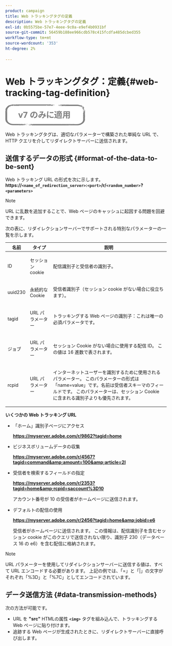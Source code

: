```yaml
---
product: campaign
title: Web トラッキングタグの定義
description: Web トラッキングタグの定義
exl-id: 0b5575be-57e7-4eee-9c0a-e9ef4b0931bf
source-git-commit: 56459b188ee966cdb578c415fcdfa485dcbed355
workflow-type: tm+mt
source-wordcount: '353'
ht-degree: 2%

---
```


# Web トラッキングタグ：定義{#web-tracking-tag-definition}

![](../../assets/v7-only.svg)

Web トラッキングタグは、適切なパラメーターで構築された単純な URL で、HTTP クエリを介してリダイレクトサーバーに送信されます。

## 送信するデータの形式 {#format-of-the-data-to-be-sent}

Web トラッキング URL の形式を次に示します。 **https://`<name_of_redirection_server>`:`<port>`/r/`<random_number>`?`<parameters>`**

>[!NOTE]
>
>URL に乱数を追加することで、Web ページのキャッシュに起因する問題を回避できます。

次の表に、リダイレクションサーバーでサポートされる特別なパラメーターの一覧を示します。

<table>
                     <thead>
                        <tr>
                           <th>名前</th>
                           <th>タイプ</th>
                           <th>説明</th> 
                        </tr> 
                     </thead>
                     <tbody>
                        <tr>
                           <td>
                              <p>ID</p> 
                           </td>
                           <td>
                              <p>セッション cookie</p> 
                           </td>
                           <td>
                              <p>配信識別子と受信者の識別子。</p> 
                           </td> 
                        </tr>
                        <tr>
                           <td>
                              <p>uuid230</p> 
                           </td>
                           <td>
                              <p>永続的な Cookie</p> 
                           </td>
                           <td>
                              <p>受信者識別子（セッション cookie がない場合に役立ちます）。</p> 
                           </td> 
                        </tr>
                        <tr>
                           <td>
                              <p>tagid</p> 
                           </td>
                           <td>
                              <p>URL パラメーター</p> 
                           </td>
                           <td>
                              <p>トラッキングする Web ページの識別子：これは唯一の必須パラメータです。</p> 
                           </td> 
                        </tr>
                        <tr>
                           <td>
                              <p>ジョブ</p> 
                           </td>
                           <td>
                              <p>URL パラメーター</p> 
                           </td>
                           <td>
                              <p>セッション Cookie がない場合に使用する配信 ID。 この値は 16 進数で表されます。
                              </p> 
                           </td> 
                        </tr>
                        <tr>
                           <td>
                              <p>rcpid</p> 
                           </td>
                           <td>
                              <p>URL パラメーター</p> 
                           </td>
                           <td>
                              <p>インターネットユーザーを識別するために使用されるパラメーター。 このパラメーターの形式は「name=value」です。名前は受信者スキーマのフィールドです。 このパラメーターは、セッション Cookie に含まれる識別子よりも優先されます。
                              </p> 
                           </td> 
                        </tr> 
                     </tbody>  
                  </table>

**いくつかの Web トラッキング URL**

* 「ホーム」識別子ページにアクセス

   **https://myserver.adobe.com/r/9862?tagid=home**

* ビジネスボリュームデータの収集

   **https://myserver.adobe.com/r/4567?tagid=command&amp;amount=100&amp;article=2l**

* 受信者を検索するフィールドの指定

   **https://myserver.adobe.com/r/2353?tagid=home&amp;rcpid=saccount%3D10**

   アカウント番号が 10 の受信者がホームページに送信されます。

* デフォルトの配信の使用

   **https://myserver.adobe.com/r/2456?tagid=home&amp;jobid=e6**

   受信者がホームページに送信されます。 この情報は、配信識別子を含むセッション cookie がこのクエリで送信されない限り、識別子 230（データベース 16 の e6）を含む配信に格納されます。

>[!NOTE]
>
>URL パラメーターを使用してリダイレクションサーバーに送信する値は、すべて URL エンコードする必要があります。 上記の例では、「=」と「|」の文字がそれぞれ「%3D」と「%7C」としてエンコードされています。

## データ送信方法 {#data-transmission-methods}

次の方法が可能です。

* URL を **&quot;src&quot;** HTMLの属性 **`<img>`** タグを組み込んで、トラッキングする Web ページに貼り付けます。
* 追跡する Web ページが生成されたときに、リダイレクトサーバーに直接呼び出します。
